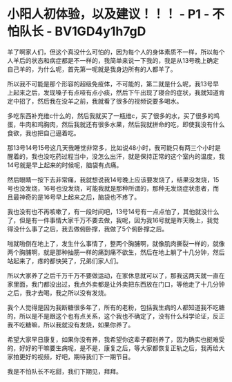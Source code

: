 # 小阳人初体验，以及建议！！！ - P1 - 不怕队长 - BV1GD4y1h7gD

羊了啊家人们，但这个真没什么可怕的，因为每个人的身体素质不一样，所以每个人羊后的状态和病症都是不一样的，我简单来说一下我的，我是从13号晚上确定自己羊的，为什么呢，首先第一呢就是我身边所有的人都羊了。

所以我不可能是那个形容的超级免疫体，不可能的，第二就是什么呢，我13号早上起来之后，发现嗓子有点哑有点小痰，然后下午出现了寝合的症状，我就知道肯定中招了，然后我在没羊之前，我就看了很多的视频说要多喝水。

多吃东西补充维c什么的，然后我就买了一瓶维c，买了很多的水，买了很多的鸡蛋，牛肉和鸡胸肉，然后我就还有很多水果，然后我就拼命的吃，即使我没有什么食欲，我也把自己逼着吃。

那13号14号15号这几天我睡觉非常多，比如说48小时，我可能只有两三个小时是醒着的，我也没吃药过程当中，没怎么出汗，就是保持正常的这个室内的温度，我14号就是早上起来的时候呢，脑袋有点痛。

然后眼睛一按下去非常痛，我就想说我14号晚上应该要发烧了，结果没发烧，15号也没发烧，16号也没发烧，可能我就是那种所谓的，那种无发烧症状患者，而且最神奇的是16号早上起来之后，脑袋也不疼了。

我也没有也不再咳嗽了，有一段时间吧，13号14号有一点点怕了，其他就没什么了，但是有一件事情大家千万不要去做，我呢，因为我16号就是昨天晚上，我觉得没什么事了之后，我去做俯卧撑，我做了5个俯卧撑之后。

啪就啪倒在地上了，发生什么事情了，整两个胸脯啊，就像肌肉撕裂一样的，就像两个胸脯啊，就是那种抽筋一样的痛到痛不欲生，然后在地上躺了十几分钟，然后站起来了，疼的都快哭了，兄弟们家人们。

所以大家养了之后千万千万不要做运动，在家休息就可以了，那我这两天就一直在家里面，我门都没出过，我点外卖都是让外卖把东西放在门口，等他走了十几分钟之后，我才去喝，我之所以没有发烧。

我个人觉得是因为我断糖很多年了，所有的老粉，包括我生病的人都知道我不吃糖的，所以是不是跟这个也有点关系，这个我也不确定了，没有什么科学论证，反正我不吃糖嘛，所以我就没有发烧，如果你养了。

希望大家早日康复，如果你没有养，我希望你这辈子都别养了，因为确实也挺难受的，好好的干嘛要生病呢，是不是，康复之后，等大家都恢复正轨之后，我再给大家拍更好的视频，好吧，期待我们下一期节目。

我是不怕队长不吃甜，我们下期见，拜拜。